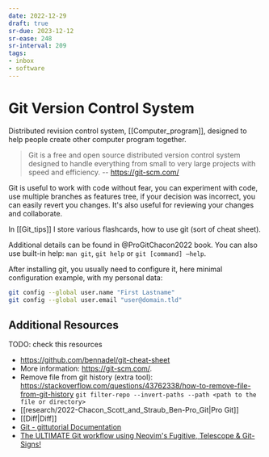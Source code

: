 ```yaml
---
date: 2022-12-29
draft: true
sr-due: 2023-12-12
sr-ease: 248
sr-interval: 209
tags:
- inbox
- software
---
```


# Git Version Control System

Distributed revision control system, [[Computer_program]], designed to help
people create other computer program together.

> Git is a free and open source distributed version control system designed to
> handle everything from small to very large projects with speed and efficiency.
> -- <https://git-scm.com/>

Git is useful to work with code without fear, you can experiment with code, use
multiple branches as features tree, if your decision was incorrect, you can
easily revert you changes. It's also useful for reviewing your changes and
collaborate.

In [[Git_tips]] I store various flashcards, how to use git (sort of
cheat sheet).

Additional details can be found in @ProGitChacon2022 book. You
can also use built-in help: `man git`, `git help` or `git [command] –help`.

After installing git, you usually need to configure it, here minimal
configuration example, with my personal data:
```sh
git config --global user.name "First Lastname"
git config --global user.email "user@domain.tld"
```

## Additional Resources

TODO: check this resources

- <https://github.com/bennadel/git-cheat-sheet>
- More information: <https://git-scm.com/>.
- Remove file from git history (extra tool):
  <https://stackoverflow.com/questions/43762338/how-to-remove-file-from-git-history>
  `git filter-repo --invert-paths --path <path to the file or directory>`
- [[research/2022-Chacon_Scott_and_Straub_Ben-Pro_Git|Pro Git]]
- [[Diff|Diff]]
- [Git - gittutorial Documentation](https://git-scm.com/docs/gittutorial)
- [The ULTIMATE Git workflow using Neovim's Fugitive, Telescope & Git-Signs!](https://www.youtube.com/watch?v=IyBAuDPzdFY)
